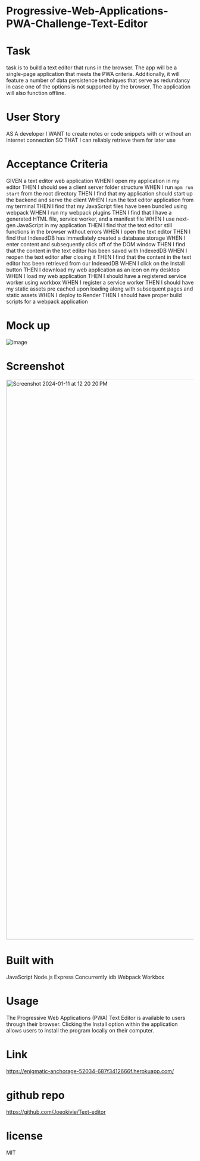 # Progressive-Web-Applications-PWA-Challenge-Text-Editor

# Task 
task is to build a text editor that runs in the browser. The app will be a single-page application that meets the PWA criteria. Additionally, it will feature a number of data persistence techniques that serve as redundancy in case one of the options is not supported by the browser. The application will also function offline.

# User Story
AS A developer
I WANT to create notes or code snippets with or without an internet connection
SO THAT I can reliably retrieve them for later use

# Acceptance Criteria
GIVEN a text editor web application
WHEN I open my application in my editor
THEN I should see a client server folder structure
WHEN I run `npm run start` from the root directory
THEN I find that my application should start up the backend and serve the client
WHEN I run the text editor application from my terminal
THEN I find that my JavaScript files have been bundled using webpack
WHEN I run my webpack plugins
THEN I find that I have a generated HTML file, service worker, and a manifest file
WHEN I use next-gen JavaScript in my application
THEN I find that the text editor still functions in the browser without errors
WHEN I open the text editor
THEN I find that IndexedDB has immediately created a database storage
WHEN I enter content and subsequently click off of the DOM window
THEN I find that the content in the text editor has been saved with IndexedDB
WHEN I reopen the text editor after closing it
THEN I find that the content in the text editor has been retrieved from our IndexedDB
WHEN I click on the Install button
THEN I download my web application as an icon on my desktop
WHEN I load my web application
THEN I should have a registered service worker using workbox
WHEN I register a service worker
THEN I should have my static assets pre cached upon loading along with subsequent pages and static assets
WHEN I deploy to Render
THEN I should have proper build scripts for a webpack application


# Mock up 
![image](https://github.com/Joeokivie/Text-editor/assets/138530272/783722d9-0660-4f5d-86c4-3e79e55a598c)

# Screenshot
<img width="1498" alt="Screenshot 2024-01-11 at 12 20 20 PM" src="https://github.com/Joeokivie/Text-editor/assets/138530272/f954ebf7-1dc1-4fa2-b0ce-8ce3bb6fef2e">

# Built with
JavaScript
Node.js
Express
Concurrently
idb
Webpack
Workbox

# Usage 
The Progressive Web Applications (PWA) Text Editor is available to users through their browser. Clicking the Install option within the application allows users to install the program locally on their computer.

# Link
https://enigmatic-anchorage-52034-687f3412666f.herokuapp.com/

# github repo
[
](https://github.com/Joeokivie/Text-editor)https://github.com/Joeokivie/Text-editor
# license
MIT
